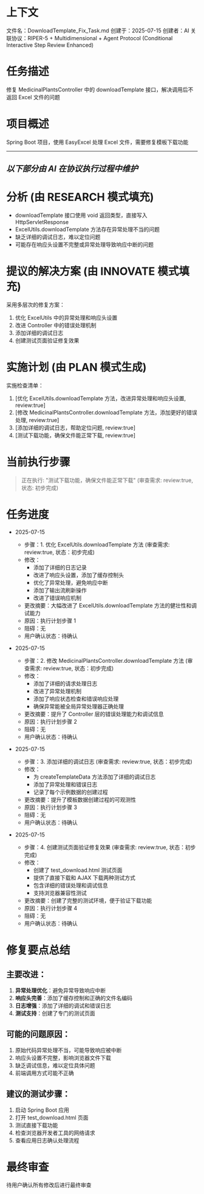 # 上下文
文件名：DownloadTemplate_Fix_Task.md
创建于：2025-07-15
创建者：AI
关联协议：RIPER-5 + Multidimensional + Agent Protocol (Conditional Interactive Step Review Enhanced)

# 任务描述
修复 MedicinalPlantsController 中的 downloadTemplate 接口，解决调用后不返回 Excel 文件的问题

# 项目概述
Spring Boot 项目，使用 EasyExcel 处理 Excel 文件，需要修复模板下载功能

---
*以下部分由 AI 在协议执行过程中维护*
---

# 分析 (由 RESEARCH 模式填充)
- downloadTemplate 接口使用 void 返回类型，直接写入 HttpServletResponse
- ExcelUtils.downloadTemplate 方法存在异常处理不当的问题
- 缺乏详细的调试日志，难以定位问题
- 可能存在响应头设置不完整或异常处理导致响应中断的问题

# 提议的解决方案 (由 INNOVATE 模式填充)
采用多层次的修复方案：
1. 优化 ExcelUtils 中的异常处理和响应头设置
2. 改进 Controller 中的错误处理机制
3. 添加详细的调试日志
4. 创建测试页面验证修复效果

# 实施计划 (由 PLAN 模式生成)
实施检查清单：
1. [优化 ExcelUtils.downloadTemplate 方法，改进异常处理和响应头设置, review:true]
2. [修改 MedicinalPlantsController.downloadTemplate 方法，添加更好的错误处理, review:true]
3. [添加详细的调试日志，帮助定位问题, review:true]
4. [测试下载功能，确保文件能正常下载, review:true]

# 当前执行步骤
> 正在执行: "测试下载功能，确保文件能正常下载" (审查需求: review:true, 状态: 初步完成)

# 任务进度
* 2025-07-15
  * 步骤：1. 优化 ExcelUtils.downloadTemplate 方法 (审查需求: review:true, 状态：初步完成)
  * 修改：
    - 添加了详细的日志记录
    - 改进了响应头设置，添加了缓存控制头
    - 优化了异常处理，避免响应中断
    - 添加了输出流刷新操作
    - 改进了错误响应机制
  * 更改摘要：大幅改进了 ExcelUtils.downloadTemplate 方法的健壮性和调试能力
  * 原因：执行计划步骤 1
  * 阻碍：无
  * 用户确认状态：待确认

* 2025-07-15
  * 步骤：2. 修改 MedicinalPlantsController.downloadTemplate 方法 (审查需求: review:true, 状态：初步完成)
  * 修改：
    - 添加了详细的请求处理日志
    - 改进了异常处理机制
    - 添加了响应状态检查和错误响应处理
    - 确保异常能被全局异常处理器正确处理
  * 更改摘要：提升了 Controller 层的错误处理能力和调试信息
  * 原因：执行计划步骤 2
  * 阻碍：无
  * 用户确认状态：待确认

* 2025-07-15
  * 步骤：3. 添加详细的调试日志 (审查需求: review:true, 状态：初步完成)
  * 修改：
    - 为 createTemplateData 方法添加了详细的调试日志
    - 添加了异常处理和错误日志
    - 记录了每个示例数据的创建过程
  * 更改摘要：提升了模板数据创建过程的可观测性
  * 原因：执行计划步骤 3
  * 阻碍：无
  * 用户确认状态：待确认

* 2025-07-15
  * 步骤：4. 创建测试页面验证修复效果 (审查需求: review:true, 状态：初步完成)
  * 修改：
    - 创建了 test_download.html 测试页面
    - 提供了直接下载和 AJAX 下载两种测试方式
    - 包含详细的错误处理和调试信息
    - 支持浏览器兼容性测试
  * 更改摘要：创建了完整的测试环境，便于验证下载功能
  * 原因：执行计划步骤 4
  * 阻碍：无
  * 用户确认状态：待确认

# 修复要点总结
## 主要改进：
1. **异常处理优化**：避免异常导致响应中断
2. **响应头完善**：添加了缓存控制和正确的文件名编码
3. **日志增强**：添加了详细的调试和错误日志
4. **测试支持**：创建了专门的测试页面

## 可能的问题原因：
1. 原始代码异常处理不当，可能导致响应被中断
2. 响应头设置不完整，影响浏览器文件下载
3. 缺乏调试信息，难以定位具体问题
4. 前端调用方式可能不正确

## 建议的测试步骤：
1. 启动 Spring Boot 应用
2. 打开 test_download.html 页面
3. 测试直接下载功能
4. 检查浏览器开发者工具的网络请求
5. 查看应用日志确认处理流程

# 最终审查
待用户确认所有修改后进行最终审查
